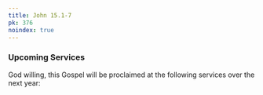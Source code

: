 ```yaml
---
title: John 15.1-7
pk: 376
noindex: true
---
```


### Upcoming Services

God willing, this Gospel will be proclaimed at the following services over the next year:


